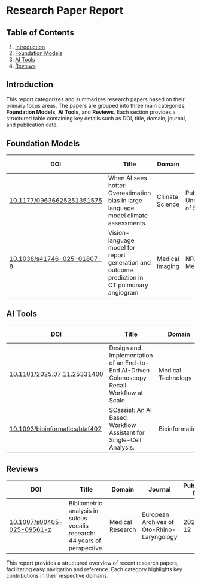 # Research Paper Report  

## Table of Contents  
1. [Introduction](#introduction)  
2. [Foundation Models](#foundation-models)  
3. [AI Tools](#ai-tools)  
4. [Reviews](#reviews)  

## Introduction  
This report categorizes and summarizes research papers based on their primary focus areas. The papers are grouped into three main categories: **Foundation Models**, **AI Tools**, and **Reviews**. Each section provides a structured table containing key details such as DOI, title, domain, journal, and publication date.  

## Foundation Models  

| DOI | Title | Domain | Journal | Publication Date | Authors | Affiliations |  
|-----|-------|--------|---------|------------------|---------|--------------|  
| [10.1177/09636625251351575](https://doi.org/10.1177/09636625251351575) | When AI sees hotter: Overestimation bias in large language model climate assessments. | Climate Science | Public Understanding of Science | 2025-07-13 | Ruilin Zheng | - |  
| [10.1038/s41746-025-01807-8](https://doi.org/10.1038/s41746-025-01807-8) | Vision-language model for report generation and outcome prediction in CT pulmonary angiogram | Medical Imaging | NPJ Digital Medicine | 2025-07-12 | Harrison X. Bai | - |  

## AI Tools  

| DOI | Title | Domain | Journal | Publication Date | Authors | Affiliations |  
|-----|-------|--------|---------|------------------|---------|--------------|  
| [10.1101/2025.07.11.25331400](https://doi.org/10.1101/2025.07.11.25331400) | Design and Implementation of an End-to-End AI-Driven Colonoscopy Recall Workflow at Scale | Medical Technology | medRxiv | 2025-07-14 | Venkat Jegadeesan | - |  
| [10.1093/bioinformatics/btaf402](https://doi.org/10.1093/bioinformatics/btaf402) | SCassist: An AI Based Workflow Assistant for Single-Cell Analysis. | Bioinformatics | Bioinformatics | 2025-07-12 | Rachel R. Caspi | - |  

## Reviews  

| DOI | Title | Domain | Journal | Publication Date | Authors | Affiliations |  
|-----|-------|--------|---------|------------------|---------|--------------|  
| [10.1007/s00405-025-09561-z](https://doi.org/10.1007/s00405-025-09561-z) | Bibliometric analysis in sulcus vocalis research: 44 years of perspective. | Medical Research | European Archives of Oto-Rhino-Laryngology | 2025-07-12 | N. Murat | - |  

This report provides a structured overview of recent research papers, facilitating easy navigation and reference. Each category highlights key contributions in their respective domains.